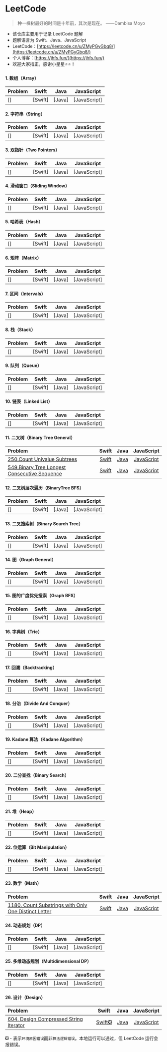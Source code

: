 # LeetCode

>
> 种一棵树最好的时间是十年前，其次是现在。 ——Dambisa Moyo
> 

* 该仓库主要用于记录 LeetCode 题解
* 题解语言为 Swift、Java、JavaScript
* LeetCode：[https://leetcode.cn/u/ZMyPGyGbq8/](https://leetcode.cn/u/ZMyPGyGbq8/)
* 个人博客：[https://jhfs.fun/](https://jhfs.fun/)
* 欢迎大家指正，感谢小星星⭐️⭐️！

#### 1. 数组（Array）

| Problem | Swift | Java | JavaScript |
|:---|:---:|:---:|:---:|
| [] | [Swift] |  [Java] |  [JavaScript] | 

#### 2. 字符串（String）

| Problem | Swift | Java | JavaScript |
|:---|:---:|:---:|:---:|
| [] | [Swift] |  [Java] |  [JavaScript] | 

#### 3. 双指针（Two Pointers）

| Problem | Swift | Java | JavaScript |
|:---|:---:|:---:|:---:|
| [] | [Swift] |  [Java] |  [JavaScript] | 

#### 4. 滑动窗口（Sliding Window）

| Problem | Swift | Java | JavaScript |
|:---|:---:|:---:|:---:|
| [] | [Swift] |  [Java] |  [JavaScript] | 

#### 5. 哈希表（Hash）

| Problem | Swift | Java | JavaScript |
|:---|:---:|:---:|:---:|
| [] | [Swift] |  [Java] |  [JavaScript] | 

#### 6. 矩阵（Matrix）

| Problem | Swift | Java | JavaScript |
|:---|:---:|:---:|:---:|
| [] | [Swift] |  [Java] |  [JavaScript] | 

#### 7. 区间（Intervals）

| Problem | Swift | Java | JavaScript |
|:---|:---:|:---:|:---:|
| [] | [Swift] |  [Java] |  [JavaScript] | 

#### 8. 栈（Stack）

| Problem | Swift | Java | JavaScript |
|:---|:---:|:---:|:---:|
| [] | [Swift] |  [Java] |  [JavaScript] | 

#### 9. 队列（Queue）

| Problem | Swift | Java | JavaScript |
|:---|:---:|:---:|:---:|
| [] | [Swift] |  [Java] |  [JavaScript] | 

#### 10. 链表（Linked List）

| Problem | Swift | Java | JavaScript |
|:---|:---:|:---:|:---:|
| [] | [Swift] |  [Java] |  [JavaScript] | 

#### 11. 二叉树（Binary Tree General）

| Problem | Swift | Java | JavaScript |
|:---|:---:|:---:|:---:|
| [250.Count Univalue Subtrees](https://leetcode.cn/problems/count-univalue-subtrees/) | [Swift](https://github.com/yujiuqie/Leetcode/blob/master/Swift/Leetcode.playground/Sources/11_BinaryTreeGeneral/LC_250_CountUnivalueSubtrees.swift) | [Java](https://github.com/yujiuqie/Leetcode/blob/master/Java/11_BinaryTreeGeneral/LC_250_CountUnivalueSubtrees.java) | [JavaScript](https://github.com/yujiuqie/Leetcode/blob/master/JavaScript/11_BinaryTreeGeneral/LC_250_CountUnivalueSubtrees.js)|
| [549.Binary Tree Longest Consecutive Sequence](https://leetcode.cn/problems/binary-tree-longest-consecutive-sequence-ii/) | [Swift](https://github.com/yujiuqie/Leetcode/blob/master/Swift/Leetcode.playground/Sources/11_BinaryTreeGeneral/LC_549_BinaryTreeLongestConsecutiveSequenceII.swift) | [Java](https://github.com/yujiuqie/Leetcode/blob/master/Java/11_BinaryTreeGeneral/LC_549_BinaryTreeLongestConsecutiveSequenceII.java) | [JavaScript](https://github.com/yujiuqie/Leetcode/blob/master/JavaScript/11_BinaryTreeGeneral/LC_549_BinaryTreeLongestConsecutiveSequenceII.js)|

#### 12. 二叉树层次遍历（BinaryTree BFS）

| Problem | Swift | Java | JavaScript |
|:---|:---:|:---:|:---:|
| [] | [Swift] |  [Java] |  [JavaScript] | 

#### 13. 二叉搜索树（Binary Search Tree）

| Problem | Swift | Java | JavaScript |
|:---|:---:|:---:|:---:|
| [] | [Swift] |  [Java] |  [JavaScript] | 

#### 14. 图（Graph General）

| Problem | Swift | Java | JavaScript |
|:---|:---:|:---:|:---:|
| [] | [Swift] |  [Java] |  [JavaScript] | 

#### 15. 图的广度优先搜索（Graph BFS）

| Problem | Swift | Java | JavaScript |
|:---|:---:|:---:|:---:|
| [] | [Swift] |  [Java] |  [JavaScript] | 

#### 16. 字典树（Trie）

| Problem | Swift | Java | JavaScript |
|:---|:---:|:---:|:---:|
| [] | [Swift] |  [Java] |  [JavaScript] | 

#### 17. 回溯（Backtracking）

| Problem | Swift | Java | JavaScript |
|:---|:---:|:---:|:---:|
| [] | [Swift] |  [Java] |  [JavaScript] | 

#### 18. 分治（Divide And Conquer）

| Problem | Swift | Java | JavaScript |
|:---|:---:|:---:|:---:|
| [] | [Swift] |  [Java] |  [JavaScript] | 

#### 19. Kadane 算法（Kadane Algorithm）

| Problem | Swift | Java | JavaScript |
|:---|:---:|:---:|:---:|
| [] | [Swift] |  [Java] |  [JavaScript] | 

#### 20. 二分查找（Binary Search）

| Problem | Swift | Java | JavaScript |
|:---|:---:|:---:|:---:|
| [] | [Swift] |  [Java] |  [JavaScript] | 

#### 21. 堆（Heap）

| Problem | Swift | Java | JavaScript |
|:---|:---:|:---:|:---:|
| [] | [Swift] |  [Java] |  [JavaScript] | 

#### 22. 位运算（Bit Manipulation）

| Problem | Swift | Java | JavaScript |
|:---|:---:|:---:|:---:|
| [] | [Swift] |  [Java] |  [JavaScript] | 

#### 23. 数学（Math）

| Problem | Swift | Java | JavaScript |
|:---|:---:|:---:|:---:|
| [1180. Count Substrings with Only One Distinct Letter](https://leetcode.cn/problems/count-substrings-with-only-one-distinct-letter/) | [Swift](https://github.com/yujiuqie/Leetcode/blob/master/Swift/Leetcode.playground/Sources/23_Math/LC_1180_CountSubstringsWithOnlyOneDistinctLetter.swift) |  [Java](https://github.com/yujiuqie/Leetcode/blob/master/Java/23_Math/LC_1180_CountSubstringsWithOnlyOneDistinctLetter.java) |  [JavaScript](https://github.com/yujiuqie/Leetcode/blob/master/JavaScript/23_Math/LC_1180_CountSubstringsWithOnlyOneDistinctLetter.js) | 

#### 24. 动态规划（DP）

| Problem | Swift | Java | JavaScript |
|:---|:---:|:---:|:---:|
| [] | [Swift] |  [Java] |  [JavaScript] | 

#### 25. 多维动态规划（Multidimensional DP）

| Problem | Swift | Java | JavaScript |
|:---|:---:|:---:|:---:|
| [] | [Swift] |  [Java] |  [JavaScript] | 

#### 26. 设计（Design）

| Problem | Swift | Java | JavaScript |
|:---|:---:|:---:|:---:|
| [604. Design Compressed String Iterator](https://leetcode.cn/problems/design-compressed-string-iterator/) | [Swift❎](https://github.com/yujiuqie/Leetcode/blob/master/Swift/Leetcode.playground/Sources/26_Design/LC_604_Design_Compressed_String_Iterator.swift) |  [Java](https://github.com/yujiuqie/Leetcode/blob/master/Java/26_Design/LC_604_Design_Compressed_String_Iterator.java) |  [JavaScript](https://github.com/yujiuqie/Leetcode/blob/master/JavaScript/26_Design/LC_604_Design_Compressed_String_Iterator.js) | 

❎ - 表示`环境原因错误`而非`算法逻辑错误`。本地运行可以通过，但 LeetCode 运行会报错误。